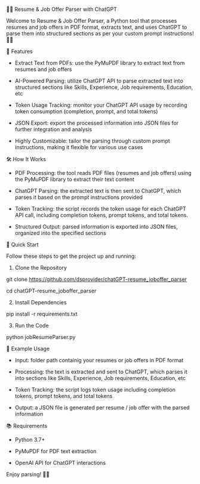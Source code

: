 📄🚀 Resume & Job Offer Parser with ChatGPT

Welcome to Resume & Job Offer Parser, a Python tool that processes resumes and job offers in PDF format, extracts text, and uses ChatGPT to parse them into structured sections as per your custom prompt instructions! 🧠✨


📌 Features

- Extract Text from PDFs: use the PyMuPDF library to extract text from resumes and job offers

- AI-Powered Parsing: utilize ChatGPT API to parse extracted text into structured sections like Skills, Experience, Job requirements, Education, etc

- Token Usage Tracking: monitor your ChatGPT API usage by recording token consumption (completion, prompt, and total tokens)

- JSON Export: export the processed information into JSON files for further integration and analysis

- Highly Customizable: tailor the parsing through custom prompt instructions, making it flexible for various use cases


🛠️ How It Works

- PDF Processing: the tool reads PDF files (resumes and job offers) using the PyMuPDF library to extract their text content

- ChatGPT Parsing: the extracted text is then sent to ChatGPT, which parses it based on the prompt instructions provided

- Token Tracking: the script records the token usage for each ChatGPT API call, including completion tokens, prompt tokens, and total tokens.

- Structured Output: parsed information is exported into JSON files, organized into the specified sections


🚀 Quick Start

Follow these steps to get the project up and running:

1. Clone the Repository

git clone https://github.com/dsprovider/chatGPT-resume_joboffer_parser

cd chatGPT-resume_joboffer_parser

2. Install Dependencies

pip install -r requirements.txt

3. Run the Code

python jobResumeParser.py


📝 Example Usage

- Input: folder path containig your resumes or job offers in PDF format

- Processing: the text is extracted and sent to ChatGPT, which parses it into sections like Skills, Experience, Job requirements, Education, etc

- Token Tracking: the script logs token usage including completion tokens, prompt tokens, and total tokens

- Output: a JSON file is generated per resume / job offer with the parsed information


📚 Requirements

- Python 3.7+

- PyMuPDF for PDF text extraction

- OpenAI API for ChatGPT interactions

Enjoy parsing! 🎉✨
